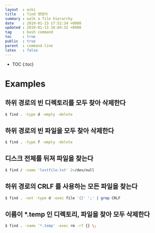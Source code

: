 ```yaml
---
layout  : wiki
title   : find 명령어
summary : walk a file hierarchy
date    : 2019-01-13 17:52:34 +0900
updated : 2019-01-13 18:04:32 +0900
tag     : bash command
toc     : true
public  : true
parent  : command-line
latex   : false
---
```

* TOC
{:toc}

# Examples
## 하위 경로의 빈 디렉토리를 모두 찾아 삭제한다
```sh
$ find . -type d -empty -delete
```

## 하위 경로의 빈 파일을 모두 찾아 삭제한다
```sh
$ find . -type f -empty -delete
```

## 디스크 전체를 뒤져 파일을 찾는다
```sh
$ find / -name 'lostfile.txt' 2>/dev/null
```

## 하위 경로의 CRLF 를 사용하는 모든 파일을 찾는다
```sh
$ find . -not -type d -exec file '{}' ';' | grep CRLF
```

## 이름이 *.temp 인 디렉토리, 파일을 찾아 모두 삭제한다
```sh
$ find . -name '*.temp' -exec rm -rf {} \;
```

